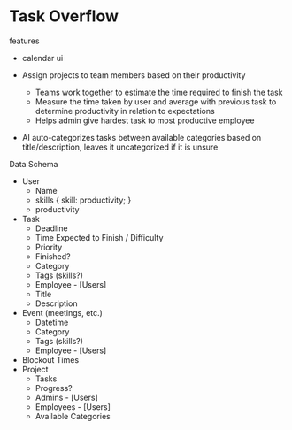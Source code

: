 # Task Overflow
features
- calendar ui

- Assign projects to team members based on their productivity
    - Teams work together to estimate the time required to finish the task 
    - Measure the time taken by user and average with previous task to determine productivity in relation to expectations
    - Helps admin give hardest task to most productive employee

- AI auto-categorizes tasks between available categories based on title/description, leaves it uncategorized if it is unsure


Data Schema
- User
    - Name
    - skills
        {
            skill: productivity;
        }
    - productivity
- Task 
    - Deadline
    - Time Expected to Finish / Difficulty
    - Priority
    - Finished?
    - Category
    - Tags (skills?)
    - Employee - [Users]
    - Title
    - Description
- Event (meetings, etc.)
    - Datetime
    - Category
    - Tags (skills?)
    - Employee - [Users]
- Blockout Times
- Project
    - Tasks
    - Progress?
    - Admins - [Users]
    - Employees - [Users]
    - Available Categories